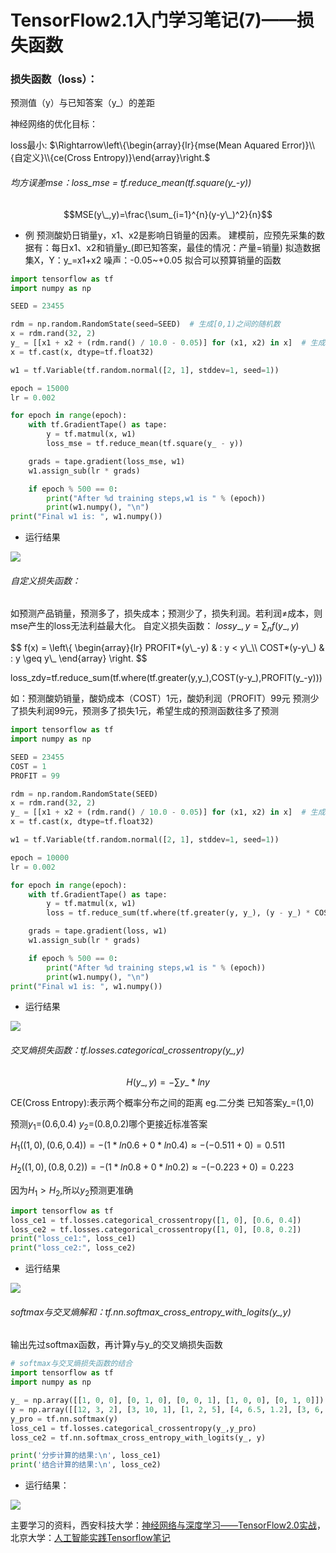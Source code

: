 # TensorFlow2.1入门学习笔记(7)——损失函数


### 损失函数（loss）：
预测值（y）与已知答案（y_）的差距
<!-- more -->
神经网络的优化目标：
<div>
loss最小: $\Rightarrow\left\{\begin{array}{lr}{mse(Mean Aquared Error)}\\{自定义}\\{ce(Cross  Entropy)}\end{array}\right.$
</div>

###### 均方误差mse：loss_mse = tf.reduce_mean(tf.square(y_-y))
$$MSE(y\_,y)=\frac{\sum_{i=1}^{n}(y-y\_)^2}{n}$$

  - 例
预测酸奶日销量y，x1、x2是影响日销量的因素。
建模前，应预先采集的数据有：每日x1、x2和销量y_(即已知答案，最佳的情况：产量=销量)
拟造数据集X，Y：y_=x1+x2
噪声：-0.05~+0.05
拟合可以预算销量的函数

```python
import tensorflow as tf
import numpy as np

SEED = 23455

rdm = np.random.RandomState(seed=SEED)  # 生成[0,1)之间的随机数
x = rdm.rand(32, 2)
y_ = [[x1 + x2 + (rdm.rand() / 10.0 - 0.05)] for (x1, x2) in x]  # 生成噪声[0,1)/10=[0,0.1); [0,0.1)-0.05=[-0.05,0.05)
x = tf.cast(x, dtype=tf.float32)

w1 = tf.Variable(tf.random.normal([2, 1], stddev=1, seed=1))

epoch = 15000
lr = 0.002

for epoch in range(epoch):
    with tf.GradientTape() as tape:
        y = tf.matmul(x, w1)
        loss_mse = tf.reduce_mean(tf.square(y_ - y))

    grads = tape.gradient(loss_mse, w1)
    w1.assign_sub(lr * grads)

    if epoch % 500 == 0:
        print("After %d training steps,w1 is " % (epoch))
        print(w1.numpy(), "\n")
print("Final w1 is: ", w1.numpy())
```

  - 运行结果


![](https://img-blog.csdnimg.cn/20200519221357666.png " ")

###### 自定义损失函数：
如预测产品销量，预测多了，损失成本；预测少了，损失利润。若利润$\neq$成本，则mse产生的loss无法利益最大化。
自定义损失函数：
$lossy\_,y=\sum_{n}f(y\_,y)$

<div>
$$
f(x) = \left\{
  \begin{array}{lr}
    PROFIT*(y\_-y) & : y < y\_\\
    COST*(y-y\_) & : y \geq y\_
  \end{array}
\right.
$$
</div>


loss_zdy=tf.reduce_sum(tf.where(tf.greater(y,y_),COST(y-y_),PROFIT(y_-y)))

如：预测酸奶销量，酸奶成本（COST）1元，酸奶利润（PROFIT）99元
预测少了损失利润99元，预测多了损失1元，希望生成的预测函数往多了预测

```python
import tensorflow as tf
import numpy as np

SEED = 23455
COST = 1
PROFIT = 99

rdm = np.random.RandomState(SEED)
x = rdm.rand(32, 2)
y_ = [[x1 + x2 + (rdm.rand() / 10.0 - 0.05)] for (x1, x2) in x]  # 生成噪声[0,1)/10=[0,0.1); [0,0.1)-0.05=[-0.05,0.05)
x = tf.cast(x, dtype=tf.float32)

w1 = tf.Variable(tf.random.normal([2, 1], stddev=1, seed=1))

epoch = 10000
lr = 0.002

for epoch in range(epoch):
    with tf.GradientTape() as tape:
        y = tf.matmul(x, w1)
        loss = tf.reduce_sum(tf.where(tf.greater(y, y_), (y - y_) * COST, (y_ - y) * PROFIT))

    grads = tape.gradient(loss, w1)
    w1.assign_sub(lr * grads)

    if epoch % 500 == 0:
        print("After %d training steps,w1 is " % (epoch))
        print(w1.numpy(), "\n")
print("Final w1 is: ", w1.numpy())


```
  - 运行结果


![](https://img-blog.csdnimg.cn/20200519221944686.png " ")

###### 交叉熵损失函数：tf.losses.categorical_crossentropy(y_,y)
$$H(y\_,y)=-\sum y\_*lny$$

CE(Cross Entropy):表示两个概率分布之间的距离
eg.二分类	已知答案y_=(1,0)

预测$y_1$=(0.6,0.4)	$y_2$=(0.8,0.2)哪个更接近标准答案

$H_1((1,0),(0.6,0.4))=-(1 * ln0.6 + 0 * ln0.4) \approx -(-0.511 + 0) = 0.511$

$H_2((1,0),(0.8,0.2))=-(1 * ln0.8 + 0 * ln0.2) \approx -(-0.223 + 0) = 0.223$

因为$H_1>H_2$,所以$y_2$预测更准确

```python
import tensorflow as tf
loss_ce1 = tf.losses.categorical_crossentropy([1, 0], [0.6, 0.4])
loss_ce2 = tf.losses.categorical_crossentropy([1, 0], [0.8, 0.2])
print("loss_ce1:", loss_ce1)
print("loss_ce2:", loss_ce2)
```
  - 运行结果


![](https://img-blog.csdnimg.cn/20200519191057295.png " ")

###### softmax与交叉熵解和：tf.nn.softmax_cross_entropy_with_logits(y_,y)
输出先过softmax函数，再计算y与y_的交叉熵损失函数

```python
# softmax与交叉熵损失函数的结合
import tensorflow as tf
import numpy as np

y_ = np.array([[1, 0, 0], [0, 1, 0], [0, 0, 1], [1, 0, 0], [0, 1, 0]])
y = np.array([[12, 3, 2], [3, 10, 1], [1, 2, 5], [4, 6.5, 1.2], [3, 6, 1]])
y_pro = tf.nn.softmax(y)
loss_ce1 = tf.losses.categorical_crossentropy(y_,y_pro)
loss_ce2 = tf.nn.softmax_cross_entropy_with_logits(y_, y)

print('分步计算的结果:\n', loss_ce1)
print('结合计算的结果:\n', loss_ce2)
```
  - 运行结果：


![](https://img-blog.csdnimg.cn/20200519191541505.png " ")

主要学习的资料，西安科技大学：[神经网络与深度学习——TensorFlow2.0实战](https://www.icourse163.org/learn/XUST-1206363802#/learn/announce)，北京大学：[人工智能实践Tensorflow笔记](https://www.icourse163.org/learn/PKU-1002536002#/learn/announce)


